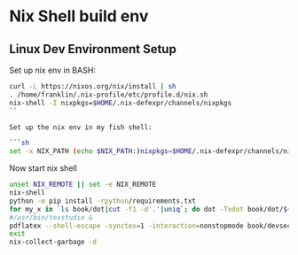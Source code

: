 # Nix Shell build env

## Linux Dev Environment Setup

Set up nix env in BASH:

```sh
curl -L https://nixos.org/nix/install | sh
. /home/franklin/.nix-profile/etc/profile.d/nix.sh
nix-shell -I nixpkgs=$HOME/.nix-defexpr/channels/nixpkgs
``

Set up the nix env in my fish shell:

```sh
set -x NIX_PATH (echo $NIX_PATH:)nixpkgs=$HOME/.nix-defexpr/channels/nixpkgs
```

Now start nix shell

```sh
unset NIX_REMOTE || set -e NIX_REMOTE
nix-shell
python -m pip install -rpython/requirements.txt
for my_x in `ls book/dot|cut -f1 -d'.'|uniq`; do dot -Txdot book/dot/${my_x}.dot | dot2tex --figonly > book/dot/${my_x}.tex;done
#/usr/bin/texstudio &
pdflatex --shell-escape -synctex=1 -interaction=nonstopmode book/devsecops_quickstart.tex
exit
nix-collect-garbage -d
```
